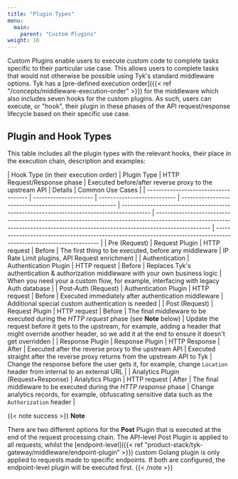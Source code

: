 ```yaml
---
title: "Plugin Types"
menu:
  main:
    parent: "Custom Plugins"
weight: 10
---
```


Custom Plugins enable users to execute custom code to complete tasks specific to their particular use case. This allows users to complete tasks that would not otherwise be possible using Tyk's standard middleware options. Tyk has a [pre-defined execution order]({{< ref "/concepts/middleware-execution-order" >}}) for the middleware which also includes seven hooks for the custom plugins. As such, users can execute, or "hook", their plugin in these phases of the API request/response lifecycle based on their specific use case.

## Plugin and Hook Types

This table includes all the plugin types with the relevant hooks, their place in the execution chain, description and examples:

| Hook Type (in their execution order) | Plugin Type           | HTTP Request/Response phase | Executed before/after reverse proxy to the upstream API | Details                                                                                  | Common Use Cases                                                                                                                                                                |
| ------------------------------------ | --------------------- | --------------------------- | ------------------------------------------------------- | ---------------------------------------------------------------------------------------- | ------------------------------------------------------------------------------------------------------------------------------------------------------------------------------- | ------------------------------------------------------------------------------------------------------------------- |
| Pre (Request)                        | Request Plugin        | HTTP request                | Before                                                  | The first thing to be executed, before any middleware                                    | IP Rate Limit plugins, API Request enrichment                                                                                                                                   |
| Authentication                       | Authentication Plugin | HTTP request                | Before                                                  | Replaces Tyk's authentication & authorization middleware with your own business logic    | When you need your a custom flow, for example, interfacing with legacy Auth database                                                                                            |
| Post-Auth (Request)                  | Authentication Plugin | HTTP request                | Before                                                  | Executed immediately after authentication middleware                                     | Additional special custom authentication is needed                                                                                                                              |
| Post (Request)                       | Request Plugin        | HTTP request                | Before                                                  | The final middleware to be executed during the _HTTP request_ phase (see **Note** below) | Update the request before it gets to the upstream, for example, adding a header that might override another header, so we add it at the end to ensure it doesn't get overridden |
| Response Plugin                      | Response Plugin       | HTTP Response               | After                                                   | Executed after the reverse proxy to the upstream API                                     | Executed straight after the reverse proxy returns from the upstream API to Tyk                                                                                                  | Change the response before the user gets it, for example, change `Location` header from internal to an external URL |
| Analytics Plugin (Request+Response)  | Analytics Plugin      | HTTP request                | After                                                   | The final middleware to be executed during the _HTTP response_ phase                     | Change analytics records, for example, obfuscating sensitive data such as the `Authorization` header                                                                            |

{{< note success >}}
**Note**

There are two different options for the <b>Post</b> Plugin that is executed at the end of the request processing chain. The API-level Post Plugin is applied to all requests, whilst the [endpoint-level]({{< ref "product-stack/tyk-gateway/middleware/endpoint-plugin" >}}) custom Golang plugin is only applied to requests made to specific endpoints. If both are configured, the endpoint-level plugin will be executed first.
{{< /note >}}
